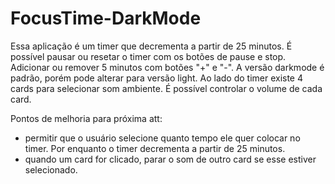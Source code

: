 # FocusTime-DarkMode 
Essa aplicação é um timer que decrementa a partir de 25 minutos. É possível pausar ou resetar o timer com os botões de pause e stop. Adicionar ou remover 5 minutos com botões "+" e "-".
A versão darkmode é padrão, porém pode alterar para versão light.
Ao lado do timer existe 4 cards para selecionar som ambiente. É possível controlar o volume de cada card.

Pontos de melhoria para próxima att:
- permitir que o usuário selecione quanto tempo ele quer colocar no timer. Por enquanto o timer decrementa a partir de 25 minutos.
- quando um card for clicado, parar o som de outro card se esse estiver selecionado.
